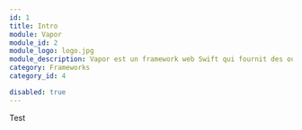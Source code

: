 ```yaml
---
id: 1
title: Intro
module: Vapor
module_id: 2
module_logo: logo.jpg
module_description: Vapor est un framework web Swift qui fournit des outils et des bibliothèques pour la création d'applications web modernes et performantes.
category: Frameworks
category_id: 4

disabled: true
---
```


Test

